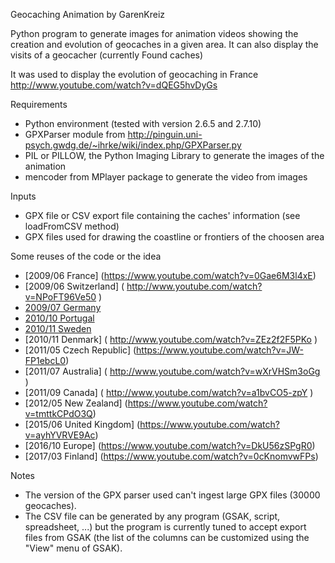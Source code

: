 Geocaching Animation
by GarenKreiz

Python program to generate images for animation videos showing the creation and evolution of geocaches in a given area. It can also display the visits of a geocacher (currently Found caches)

It was used to display the evolution of geocaching in France http://www.youtube.com/watch?v=dQEG5hvDyGs

Requirements
- Python environment (tested with version 2.6.5 and 2.7.10)
- GPXParser module from http://pinguin.uni-psych.gwdg.de/~ihrke/wiki/index.php/GPXParser.py
- PIL or PILLOW, the Python Imaging Library to generate the images of the animation
- mencoder from MPlayer package to generate the video from images

Inputs
- GPX file or CSV export file containing the caches' information (see loadFromCSV method)
- GPX files used for drawing the coastline or frontiers of the choosen area

Some reuses of the code or the idea

- [2009/06 France] (https://www.youtube.com/watch?v=0Gae6M3l4xE) 
- [2009/06 Switzerland] ( http://www.youtube.com/watch?v=NPoFT96Ve50 )
- [2009/07 Germany](https://www.youtube.com/watch?v=pOiHPPlSxi4 )
- [2010/10 Portugal]( http://www.youtube.com/watch?v=MddsTfFeSIQ )
- [2010/11 Sweden]( http://www.youtube.com/watch?v=Y2JaJ5ki9lc )
- [2010/11 Denmark] ( http://www.youtube.com/watch?v=ZEz2f2F5PKo )
- [2011/05 Czech Republic] (https://www.youtube.com/watch?v=JW-FP1ebcL0)
- [2011/07 Australia] ( http://www.youtube.com/watch?v=wXrVHSm3oGg )
- [2011/09 Canada] ( http://www.youtube.com/watch?v=a1bvCO5-zpY )  
- [2012/05 New Zealand] (https://www.youtube.com/watch?v=tmttkCPdO3Q)
- [2015/06 United Kingdom] (https://www.youtube.com/watch?v=ayhYVRVE9Ac)
- [2016/10 Europe] (https://www.youtube.com/watch?v=DkU56zSPgR0)
- [2017/03 Finland] (https://www.youtube.com/watch?v=0cKnomvwFPs)

Notes
* The version of the GPX parser used can't ingest large GPX files (30000 geocaches). 
* The CSV file can be generated by any program (GSAK, script, spreadsheet, ...) but the program is currently tuned to accept export files from GSAK (the list of the columns can be customized using the "View" menu of GSAK). 


 
